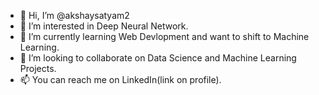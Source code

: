 - 👋 Hi, I’m @akshaysatyam2
- 👀 I’m interested in Deep Neural Network.
- 🌱 I’m currently learning Web Devlopment and want to shift to Machine Learning.
- 💞️ I’m looking to collaborate on Data Science and Machine Learning Projects.
- 📫 You can reach me on LinkedIn(link on profile).

<!---
akshaysatyam2/akshaysatyam2 is a ✨ special ✨ repository because its `README.md` (this file) appears on your GitHub profile.
You can click the Preview link to take a look at your changes.
--->
